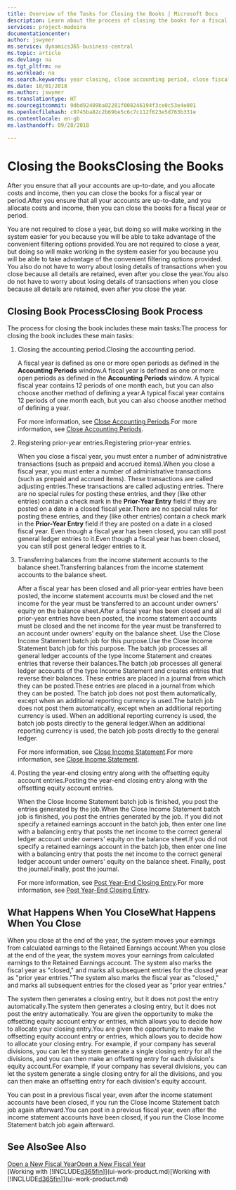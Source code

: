 ```yaml
---
title: Overview of the Tasks for Closing the Books | Microsoft Docs
description: Learn about the process of closing the books for a fiscal year or period, and what happens after you close at the end of a year.
services: project-madeira
documentationcenter: 
author: jswymer
ms.service: dynamics365-business-central
ms.topic: article
ms.devlang: na
ms.tgt_pltfrm: na
ms.workload: na
ms.search.keywords: year closing, close accounting period, close fiscal year, bank account detailed trial balance
ms.date: 10/01/2018
ms.author: jswymer
ms.translationtype: HT
ms.sourcegitcommit: 9dbd92409ba02281f008246194f3ce0c53e4e001
ms.openlocfilehash: c9745ba82c2b69be5c6c7c112f623e5d763b331e
ms.contentlocale: en-gb
ms.lasthandoff: 09/28/2018

---
```

# <a name="closing-the-books"></a><span data-ttu-id="e13d4-103">Closing the Books</span><span class="sxs-lookup"><span data-stu-id="e13d4-103">Closing the Books</span></span>
<span data-ttu-id="e13d4-104">After you ensure that all your accounts are up-to-date, and you allocate costs and income, then you can close the books for a fiscal year or period.</span><span class="sxs-lookup"><span data-stu-id="e13d4-104">After you ensure that all your accounts are up-to-date, and you allocate costs and income, then you can close the books for a fiscal year or period.</span></span>

<span data-ttu-id="e13d4-105">You are not required to close a year, but doing so will make working in the system easier for you because you will be able to take advantage of the convenient filtering options provided.</span><span class="sxs-lookup"><span data-stu-id="e13d4-105">You are not required to close a year, but doing so will make working in the system easier for you because you will be able to take advantage of the convenient filtering options provided.</span></span> <span data-ttu-id="e13d4-106">You also do not have to worry about losing details of transactions when you close because all details are retained, even after you close the year.</span><span class="sxs-lookup"><span data-stu-id="e13d4-106">You also do not have to worry about losing details of transactions when you close because all details are retained, even after you close the year.</span></span>

## <a name="closing-book-process"></a><span data-ttu-id="e13d4-107">Closing Book Process</span><span class="sxs-lookup"><span data-stu-id="e13d4-107">Closing Book Process</span></span>
<span data-ttu-id="e13d4-108">The process for closing the book includes these main tasks:</span><span class="sxs-lookup"><span data-stu-id="e13d4-108">The process for closing the book includes these main tasks:</span></span>

1. <span data-ttu-id="e13d4-109">Closing the accounting period.</span><span class="sxs-lookup"><span data-stu-id="e13d4-109">Closing the accounting period.</span></span>

    <span data-ttu-id="e13d4-110">A fiscal year is defined as one or more open periods as defined in the **Accounting Periods** window.</span><span class="sxs-lookup"><span data-stu-id="e13d4-110">A fiscal year is defined as one or more open periods as defined in the **Accounting Periods** window.</span></span> <span data-ttu-id="e13d4-111">A typical fiscal year contains 12 periods of one month each, but you can also choose another method of defining a year.</span><span class="sxs-lookup"><span data-stu-id="e13d4-111">A typical fiscal year contains 12 periods of one month each, but you can also choose another method of defining a year.</span></span>

    <span data-ttu-id="e13d4-112">For more information, see [Close Accounting Periods](year-close-account-periods.md).</span><span class="sxs-lookup"><span data-stu-id="e13d4-112">For more information, see [Close Accounting Periods](year-close-account-periods.md).</span></span>
2. <span data-ttu-id="e13d4-113">Registering prior-year entries.</span><span class="sxs-lookup"><span data-stu-id="e13d4-113">Registering prior-year entries.</span></span>

    <span data-ttu-id="e13d4-114">When you close a fiscal year, you must enter a number of administrative transactions (such as prepaid and accrued items).</span><span class="sxs-lookup"><span data-stu-id="e13d4-114">When you close a fiscal year, you must enter a number of administrative transactions (such as prepaid and accrued items).</span></span> <span data-ttu-id="e13d4-115">These transactions are called adjusting entries.</span><span class="sxs-lookup"><span data-stu-id="e13d4-115">These transactions are called adjusting entries.</span></span> <span data-ttu-id="e13d4-116">There are no special rules for posting these entries, and they (like other entries) contain a check mark in the **Prior-Year Entry** field if they are posted on a date in a closed fiscal year.</span><span class="sxs-lookup"><span data-stu-id="e13d4-116">There are no special rules for posting these entries, and they (like other entries) contain a check mark in the **Prior-Year Entry** field if they are posted on a date in a closed fiscal year.</span></span> <span data-ttu-id="e13d4-117">Even though a fiscal year has been closed, you can still post general ledger entries to it.</span><span class="sxs-lookup"><span data-stu-id="e13d4-117">Even though a fiscal year has been closed, you can still post general ledger entries to it.</span></span>
3. <span data-ttu-id="e13d4-118">Transferring balances from the income statement accounts to the balance sheet.</span><span class="sxs-lookup"><span data-stu-id="e13d4-118">Transferring balances from the income statement accounts to the balance sheet.</span></span>

    <span data-ttu-id="e13d4-119">After a fiscal year has been closed and all prior-year entries have been posted, the income statement accounts must be closed and the net income for the year must be transferred to an account under owners' equity on the balance sheet.</span><span class="sxs-lookup"><span data-stu-id="e13d4-119">After a fiscal year has been closed and all prior-year entries have been posted, the income statement accounts must be closed and the net income for the year must be transferred to an account under owners' equity on the balance sheet.</span></span> <span data-ttu-id="e13d4-120">Use the Close Income Statement batch job for this purpose.</span><span class="sxs-lookup"><span data-stu-id="e13d4-120">Use the Close Income Statement batch job for this purpose.</span></span> <span data-ttu-id="e13d4-121">The batch job processes all general ledger accounts of the type Income Statement and creates entries that reverse their balances.</span><span class="sxs-lookup"><span data-stu-id="e13d4-121">The batch job processes all general ledger accounts of the type Income Statement and creates entries that reverse their balances.</span></span> <span data-ttu-id="e13d4-122">These entries are placed in a journal from which they can be posted.</span><span class="sxs-lookup"><span data-stu-id="e13d4-122">These entries are placed in a journal from which they can be posted.</span></span> <span data-ttu-id="e13d4-123">The batch job does not post them automatically, except when an additional reporting currency is used.</span><span class="sxs-lookup"><span data-stu-id="e13d4-123">The batch job does not post them automatically, except when an additional reporting currency is used.</span></span> <span data-ttu-id="e13d4-124">When an additional reporting currency is used, the batch job posts directly to the general ledger.</span><span class="sxs-lookup"><span data-stu-id="e13d4-124">When an additional reporting currency is used, the batch job posts directly to the general ledger.</span></span>

    <span data-ttu-id="e13d4-125">For more information, see [Close Income Statement](year-close-income-statement.md).</span><span class="sxs-lookup"><span data-stu-id="e13d4-125">For more information, see [Close Income Statement](year-close-income-statement.md).</span></span>
4. <span data-ttu-id="e13d4-126">Posting the year-end closing entry along with the offsetting equity account entries.</span><span class="sxs-lookup"><span data-stu-id="e13d4-126">Posting the year-end closing entry along with the offsetting equity account entries.</span></span>

    <span data-ttu-id="e13d4-127">When the Close Income Statement batch job is finished, you post the entries generated by the job.</span><span class="sxs-lookup"><span data-stu-id="e13d4-127">When the Close Income Statement batch job is finished, you post the entries generated by the job.</span></span> <span data-ttu-id="e13d4-128">If you did not specify a retained earnings account in the batch job, then enter one line with a balancing entry that posts the net income to the correct general ledger account under owners' equity on the balance sheet.</span><span class="sxs-lookup"><span data-stu-id="e13d4-128">If you did not specify a retained earnings account in the batch job, then enter one line with a balancing entry that posts the net income to the correct general ledger account under owners' equity on the balance sheet.</span></span> <span data-ttu-id="e13d4-129">Finally, post the journal.</span><span class="sxs-lookup"><span data-stu-id="e13d4-129">Finally, post the journal.</span></span>

    <span data-ttu-id="e13d4-130">For more information, see [Post Year-End Closing Entry](year-how-post-year-end-close-entry.md).</span><span class="sxs-lookup"><span data-stu-id="e13d4-130">For more information, see [Post Year-End Closing Entry](year-how-post-year-end-close-entry.md).</span></span>

## <a name="what-happens-when-you-close"></a><span data-ttu-id="e13d4-131">What Happens When You Close</span><span class="sxs-lookup"><span data-stu-id="e13d4-131">What Happens When You Close</span></span>
<span data-ttu-id="e13d4-132">When you close at the end of the year, the system moves your earnings from calculated earnings to the Retained Earnings account.</span><span class="sxs-lookup"><span data-stu-id="e13d4-132">When you close at the end of the year, the system moves your earnings from calculated earnings to the Retained Earnings account.</span></span> <span data-ttu-id="e13d4-133">The system also marks the fiscal year as "closed," and marks all subsequent entries for the closed year as "prior year entries."</span><span class="sxs-lookup"><span data-stu-id="e13d4-133">The system also marks the fiscal year as "closed," and marks all subsequent entries for the closed year as "prior year entries."</span></span>

<span data-ttu-id="e13d4-134">The system then generates a closing entry, but it does not post the entry automatically.</span><span class="sxs-lookup"><span data-stu-id="e13d4-134">The system then generates a closing entry, but it does not post the entry automatically.</span></span> <span data-ttu-id="e13d4-135">You are given the opportunity to make the offsetting equity account entry or entries, which allows you to decide how to allocate your closing entry.</span><span class="sxs-lookup"><span data-stu-id="e13d4-135">You are given the opportunity to make the offsetting equity account entry or entries, which allows you to decide how to allocate your closing entry.</span></span> <span data-ttu-id="e13d4-136">For example, if your company has several divisions, you can let the system generate a single closing entry for all the divisions, and you can then make an offsetting entry for each division's equity account.</span><span class="sxs-lookup"><span data-stu-id="e13d4-136">For example, if your company has several divisions, you can let the system generate a single closing entry for all the divisions, and you can then make an offsetting entry for each division's equity account.</span></span>

<span data-ttu-id="e13d4-137">You can post in a previous fiscal year, even after the income statement accounts have been closed, if you run the Close Income Statement batch job again afterward.</span><span class="sxs-lookup"><span data-stu-id="e13d4-137">You can post in a previous fiscal year, even after the income statement accounts have been closed, if you run the Close Income Statement batch job again afterward.</span></span>

## <a name="see-also"></a><span data-ttu-id="e13d4-138">See Also</span><span class="sxs-lookup"><span data-stu-id="e13d4-138">See Also</span></span>
[<span data-ttu-id="e13d4-139">Open a New Fiscal Year</span><span class="sxs-lookup"><span data-stu-id="e13d4-139">Open a New Fiscal Year</span></span>](finance-how-open-new-fiscal-year.md)  
<span data-ttu-id="e13d4-140">[Working with [!INCLUDE[d365fin](includes/d365fin_md.md)]](ui-work-product.md)</span><span class="sxs-lookup"><span data-stu-id="e13d4-140">[Working with [!INCLUDE[d365fin](includes/d365fin_md.md)]](ui-work-product.md)</span></span>

